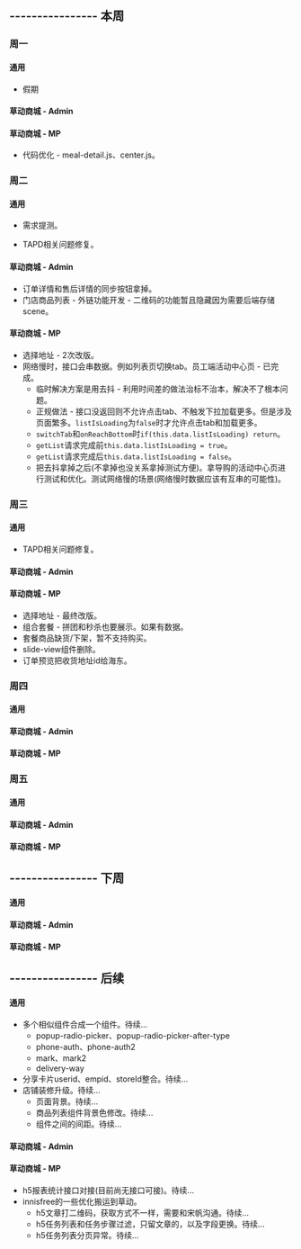 ## ---------------- 本周

### 周一
#### 通用
* 假期
#### 草动商城 - Admin
#### 草动商城 - MP
* 代码优化 - meal-detail.js、center.js。

### 周二
#### 通用
* 需求提测。
- TAPD相关问题修复。
#### 草动商城 - Admin
* 订单详情和售后详情的同步按钮拿掉。
* 门店商品列表 - 外链功能开发 - 二维码的功能暂且隐藏因为需要后端存储scene。
#### 草动商城 - MP
* 选择地址 - 2次改版。
* 网络慢时，接口会串数据。例如列表页切换tab。员工端活动中心页 - 已完成。
  - 临时解决方案是用去抖 - 利用时间差的做法治标不治本，解决不了根本问题。
  - 正规做法 - 接口没返回则不允许点击tab、不触发下拉加载更多。但是涉及页面繁多。`listIsLoading`为`false`时才允许点击tab和加载更多。
  - `switchTab`和`onReachBottom`时`if(this.data.listIsLoading) return`。
  - `getList`请求完成前`this.data.listIsLoading = true`。
  - `getList`请求完成后`this.data.listIsLoading = false`。
  - 把去抖拿掉之后(不拿掉也没关系拿掉测试方便)。拿导购的活动中心页进行测试和优化。测试网络慢的场景(网络慢时数据应该有互串的可能性)。

### 周三
#### 通用
- TAPD相关问题修复。
#### 草动商城 - Admin
#### 草动商城 - MP
* 选择地址 - 最终改版。
* 组合套餐 - 拼团和秒杀也要展示。如果有数据。
* 套餐商品缺货/下架，暂不支持购买。
* slide-view组件删除。
* 订单预览把收货地址id给海东。

### 周四
#### 通用
#### 草动商城 - Admin
#### 草动商城 - MP

### 周五
#### 通用
#### 草动商城 - Admin
#### 草动商城 - MP

## ---------------- 下周
#### 通用
#### 草动商城 - Admin
#### 草动商城 - MP

## ---------------- 后续
#### 通用
* 多个相似组件合成一个组件。待续...
  - popup-radio-picker、popup-radio-picker-after-type
  - phone-auth、phone-auth2
  - mark、mark2
  - delivery-way
* 分享卡片userid、empid、storeId整合。待续...
* 店铺装修升级。待续...
  - 页面背景。待续...
  - 商品列表组件背景色修改。待续...
  - 组件之间的间距。待续...
#### 草动商城 - Admin
#### 草动商城 - MP
* h5报表统计接口对接(目前尚无接口可接)。待续...
* innisfree的一些优化搬运到草动。
  - h5文章打二维码，获取方式不一样，需要和宋帆沟通。待续...
  - h5任务列表和任务步骤过滤，只留文章的，以及字段更换。待续...
  - h5任务列表分页异常。待续...
